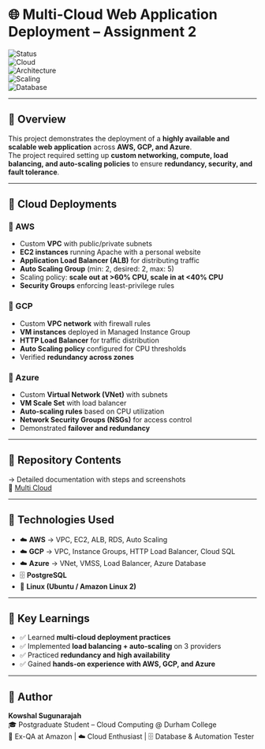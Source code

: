 # 🌐 Multi-Cloud Web Application Deployment – Assignment 2  

![Status](https://img.shields.io/badge/Project-Completed-brightgreen)  
![Cloud](https://img.shields.io/badge/Cloud-AWS%20%7C%20GCP%20%7C%20Azure-orange)  
![Architecture](https://img.shields.io/badge/Design-High%20Availability-blue)  
![Scaling](https://img.shields.io/badge/AutoScaling-Enabled-success)  
![Database](https://img.shields.io/badge/Database-PostgreSQL-lightblue)  

---

## 📌 Overview  
This project demonstrates the deployment of a **highly available and scalable web application** across **AWS, GCP, and Azure**.  
The project required setting up **custom networking, compute, load balancing, and auto-scaling policies** to ensure **redundancy, security, and fault tolerance**.  

---

## 🚀 Cloud Deployments  

### 🔹 AWS  
- Custom **VPC** with public/private subnets  
- **EC2 instances** running Apache with a personal website  
- **Application Load Balancer (ALB)** for distributing traffic  
- **Auto Scaling Group** (min: 2, desired: 2, max: 5)  
- Scaling policy: **scale out at >60% CPU, scale in at <40% CPU**  
- **Security Groups** enforcing least-privilege rules  

### 🔹 GCP  
- Custom **VPC network** with firewall rules  
- **VM instances** deployed in Managed Instance Group  
- **HTTP Load Balancer** for traffic distribution  
- **Auto Scaling policy** configured for CPU thresholds  
- Verified **redundancy across zones**  

### 🔹 Azure  
- Custom **Virtual Network (VNet)** with subnets  
- **VM Scale Set** with load balancer  
- **Auto-scaling rules** based on CPU utilization  
- **Network Security Groups (NSGs)** for access control  
- Demonstrated **failover and redundancy**  

---

## 📂 Repository Contents  
→ Detailed documentation with steps and screenshots  
📝 [Multi Cloud](https://github.com/kowshal97/Multi-Cloud-Web-Server-Deployment/raw/main/Multi%20Cloud.docx)  

---

## 🧰 Technologies Used  
- ☁️ **AWS** → VPC, EC2, ALB, RDS, Auto Scaling  
- ☁️ **GCP** → VPC, Instance Groups, HTTP Load Balancer, Cloud SQL  
- ☁️ **Azure** → VNet, VMSS, Load Balancer, Azure Database  
- 🗄️ **PostgreSQL**  
- 🐧 **Linux (Ubuntu / Amazon Linux 2)**  

---

## 🎯 Key Learnings  
- ✅ Learned **multi-cloud deployment practices**  
- ✅ Implemented **load balancing + auto-scaling** on 3 providers  
- ✅ Practiced **redundancy and high availability**  
- ✅ Gained **hands-on experience with AWS, GCP, and Azure**  

---

## 👤 Author  
**Kowshal Sugunarajah**  
🎓 Postgraduate Student – Cloud Computing @ Durham College  
💼 Ex-QA at Amazon | ☁️ Cloud Enthusiast | 🗄️ Database & Automation Tester  
